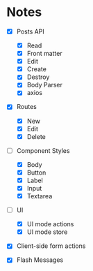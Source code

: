 # Notes

- [x] Posts API
  - [x] Read
  - [x] Front matter
  - [x] Edit
  - [x] Create
  - [x] Destroy
  - [x] Body Parser
  - [x] axios
- [x] Routes
  - [x] New
  - [x] Edit
  - [x] Delete
- [ ] Component Styles
  - [x] Body
  - [x] Button
  - [x] Label
  - [x] Input
  - [x] Textarea
- [ ] UI
  - [x] UI mode actions
  - [x] UI mode store
- [x] Client-side form actions
- [x] Flash Messages

